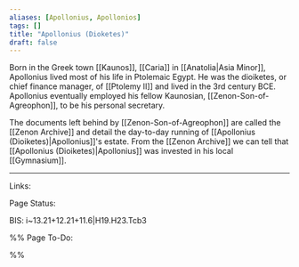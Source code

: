 ```yaml
---
aliases: [Apollonius, Apollonios]
tags: []
title: "Apollonius (Dioketes)" 
draft: false
---
```





Born in the Greek town [[Kaunos]], [[Caria]] in [[Anatolia|Asia Minor]], Apollonius lived most of his life in Ptolemaic Egypt. He was the dioiketes, or chief finance manager, of [[Ptolemy II]] and lived in the 3rd century BCE. Apollonius eventually employed his fellow Kaunosian, [[Zenon-Son-of-Agreophon]], to be his personal secretary. 

The documents left behind by [[Zenon-Son-of-Agreophon]] are called the [[Zenon Archive]] and detail the day-to-day running of [[Apollonius (Dioiketes)|Apollonius]]'s estate. From the [[Zenon Archive]] we can tell that [[Apollonius (Dioiketes)|Apollonius]] was invested in his local [[Gymnasium]]. 



--- 
Links: 

Page Status: 

BIS: i~13.21+12.21+11.6|H19.H23.Tcb3

%%
Page To-Do:

%%